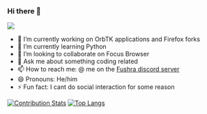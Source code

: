 ### Hi there 👋
![](https://komarev.com/ghpvc/?username=trickypr&style=flat-square)

- 🔭 I’m currently working on OrbTK applications and Firefox forks
- 🌱 I’m currently learning Python
- 👯 I’m looking to collaborate on Focus Browser
- 💬 Ask me about something coding related
- 📫 How to reach me: @ me on the [Fushra discord server](https://discord.gg/xNkretH7sD)
- 😄 Pronouns: He/him
- ⚡ Fun fact: I cant do social interaction for some reason

[![Contribution Stats](https://github-contribution-stats.vercel.app/api/?username=trickypr)](https://github.com/LordDashMe/github-contribution-stats/)
[![Top Langs](https://github-readme-stats.vercel.app/api/wakatime?username=trickypr&layout=compact&langs_count=12)](https://github.com/anuraghazra/github-readme-stats)
